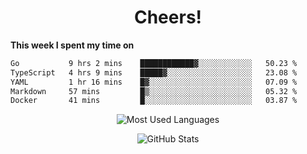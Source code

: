<h1 align="center">Cheers!</h1>

**This week I spent my time on**
<!--START_SECTION:waka-->

```txt
Go           9 hrs 2 mins    ████████████▓░░░░░░░░░░░░   50.23 %
TypeScript   4 hrs 9 mins    █████▓░░░░░░░░░░░░░░░░░░░   23.08 %
YAML         1 hr 16 mins    █▓░░░░░░░░░░░░░░░░░░░░░░░   07.09 %
Markdown     57 mins         █▒░░░░░░░░░░░░░░░░░░░░░░░   05.32 %
Docker       41 mins         █░░░░░░░░░░░░░░░░░░░░░░░░   03.87 %
```

<!--END_SECTION:waka-->

<p align="center"><img src="https://github-readme-stats.vercel.app/api/top-langs/?username=thnkrn&layout=compact&hide=html&theme=tokyonight" alt="Most Used Languages" /></p>

<p align="center"><img src="https://github-readme-stats.vercel.app/api?username=thnkrn&show_icons=true&count_private=true&theme=tokyonight" alt="GitHub Stats" /></p>

<!-- <p align="center"><a href="https://wakatime.com"><img src="https://wakatime.com/share/@thnkrn/40092326-d1bd-471b-89da-9a7c63939402.png" /></p>
 -->
